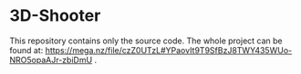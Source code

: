 # 3D-Shooter
This repository contains only the source code.
The whole project can be found at: https://mega.nz/file/czZ0UTzL#YPaovIt9T9SfBzJ8TWY435WUo-NRO5opaAJr-zbiDmU .

